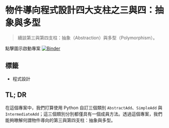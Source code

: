 # 物件導向程式設計四大支柱之三與四：抽象與多型

> 續談第三與第四支柱：抽象（Abstraction）與多型（Polymorphism）。

點擊圖示啟動專案 [![Binder](https://mybinder.org/badge_logo.svg)](https://mybinder.org/v2/gh/datainpoint/project-oop-abstraction-polymorphism/master?filepath=project-oop-abstraction-polymorphism.ipynb)

## 標籤

- 程式設計

## TL; DR

在這個專案中，我們打算使用 Python 自訂三個類別 `AbstractAdd`、`SimpleAdd` 與 `IntermediateAdd`；這三個類別分別都僅具有一個成員方法。透過這個專案，我們能夠暸解何謂物件導向的第三與第四支柱：抽象與多型。